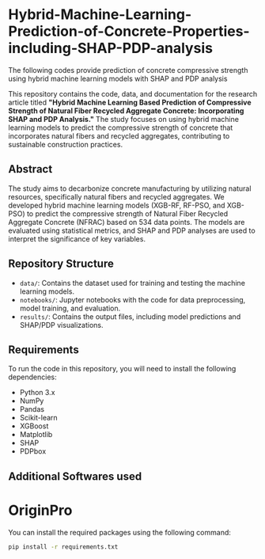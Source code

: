 # Hybrid-Machine-Learning-Prediction-of-Concrete-Properties-including-SHAP-PDP-analysis
The following codes provide prediction of concrete compressive strength using hybrid machine learning models with SHAP and PDP analysis

This repository contains the code, data, and documentation for the research article titled **"Hybrid Machine Learning Based Prediction of Compressive Strength of Natural Fiber Recycled Aggregate Concrete: Incorporating SHAP and PDP Analysis."** The study focuses on using hybrid machine learning models to predict the compressive strength of concrete that incorporates natural fibers and recycled aggregates, contributing to sustainable construction practices.

## Abstract
The study aims to decarbonize concrete manufacturing by utilizing natural resources, specifically natural fibers and recycled aggregates. We developed hybrid machine learning models (XGB-RF, RF-PSO, and XGB-PSO) to predict the compressive strength of Natural Fiber Recycled Aggregate Concrete (NFRAC) based on 534 data points. The models are evaluated using statistical metrics, and SHAP and PDP analyses are used to interpret the significance of key variables.

## Repository Structure

- `data/`: Contains the dataset used for training and testing the machine learning models.
- `notebooks/`: Jupyter notebooks with the code for data preprocessing, model training, and evaluation.
- `results/`: Contains the output files, including model predictions and SHAP/PDP visualizations.
## Requirements

To run the code in this repository, you will need to install the following dependencies:

- Python 3.x
- NumPy
- Pandas
- Scikit-learn
- XGBoost
- Matplotlib
- SHAP
- PDPbox
## Additional Softwares used
# OriginPro

You can install the required packages using the following command:

```bash
pip install -r requirements.txt
